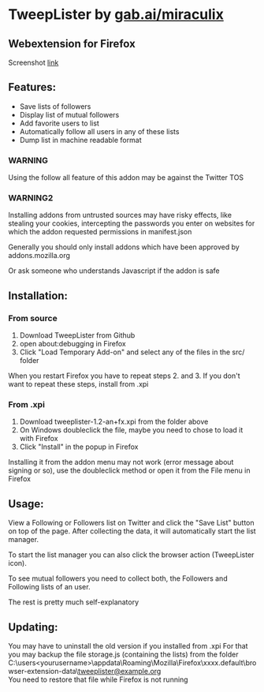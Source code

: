 # TweepLister by [gab.ai/miraculix](https://gab.ai/miraculix)
## Webextension for Firefox

Screenshot [link](https://raw.githubusercontent.com/Miraculix200/TweepLister/master/ScreenShot1.jpg)

## Features:

* Save lists of followers 
* Display list of mutual followers
* Add favorite users to list
* Automatically follow all users in any of these lists
* Dump list in machine readable format

### WARNING 

Using the follow all feature of this addon may be against the Twitter TOS

### WARNING2

Installing addons from untrusted sources may have risky effects, like stealing your cookies, intercepting the passwords you enter on websites for which the addon requested permissions in manifest.json 

Generally you should only install addons which have been approved by addons.mozilla.org

Or ask someone who understands Javascript if the addon is safe


## Installation:

### From source

1. Download TweepLister from Github
2. open about:debugging in Firefox
3. Click "Load Temporary Add-on" and select any of the files in the src/ folder

When you restart Firefox you have to repeat steps 2. and 3. If you don't want to repeat these steps, install from .xpi

### From .xpi

1. Download tweeplister-1.2-an+fx.xpi from the folder above
2. On Windows doubleclick the file, maybe you need to chose to load it with Firefox
3. Click "Install" in the popup in Firefox

Installing it from the addon menu may not work (error message about signing or so), use the doubleclick method or open it from the File menu in Firefox

## Usage:

View a Following or Followers list on Twitter and click the "Save List" button on top of the page. After collecting the data, it will automatically start the list manager.

To start the list manager you can also click the browser action (TweepLister icon).

To see mutual followers you need to collect both, the Followers and Following lists of an user.

The rest is pretty much self-explanatory


## Updating:

You may have to uninstall the old version if you installed from .xpi
For that you may backup the file storage.js (containing the lists) from the folder C:\users\<yourusername>\appdata\Roaming\Mozilla\Firefox\xxxx.default\browser-extension-data\tweeplister@example.org\
You need to restore that file while Firefox is not running


